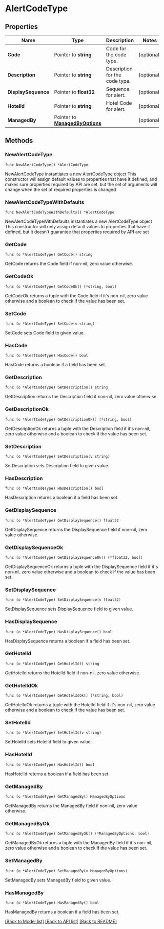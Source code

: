# AlertCodeType

## Properties

Name | Type | Description | Notes
------------ | ------------- | ------------- | -------------
**Code** | Pointer to **string** | Code for the code type. | [optional] 
**Description** | Pointer to **string** | Description for the code type. | [optional] 
**DisplaySequence** | Pointer to **float32** | Sequence for alert. | [optional] 
**HotelId** | Pointer to **string** | Hotel Code for alert. | [optional] 
**ManagedBy** | Pointer to [**ManagedByOptions**](ManagedByOptions.md) |  | [optional] 

## Methods

### NewAlertCodeType

`func NewAlertCodeType() *AlertCodeType`

NewAlertCodeType instantiates a new AlertCodeType object
This constructor will assign default values to properties that have it defined,
and makes sure properties required by API are set, but the set of arguments
will change when the set of required properties is changed

### NewAlertCodeTypeWithDefaults

`func NewAlertCodeTypeWithDefaults() *AlertCodeType`

NewAlertCodeTypeWithDefaults instantiates a new AlertCodeType object
This constructor will only assign default values to properties that have it defined,
but it doesn't guarantee that properties required by API are set

### GetCode

`func (o *AlertCodeType) GetCode() string`

GetCode returns the Code field if non-nil, zero value otherwise.

### GetCodeOk

`func (o *AlertCodeType) GetCodeOk() (*string, bool)`

GetCodeOk returns a tuple with the Code field if it's non-nil, zero value otherwise
and a boolean to check if the value has been set.

### SetCode

`func (o *AlertCodeType) SetCode(v string)`

SetCode sets Code field to given value.

### HasCode

`func (o *AlertCodeType) HasCode() bool`

HasCode returns a boolean if a field has been set.

### GetDescription

`func (o *AlertCodeType) GetDescription() string`

GetDescription returns the Description field if non-nil, zero value otherwise.

### GetDescriptionOk

`func (o *AlertCodeType) GetDescriptionOk() (*string, bool)`

GetDescriptionOk returns a tuple with the Description field if it's non-nil, zero value otherwise
and a boolean to check if the value has been set.

### SetDescription

`func (o *AlertCodeType) SetDescription(v string)`

SetDescription sets Description field to given value.

### HasDescription

`func (o *AlertCodeType) HasDescription() bool`

HasDescription returns a boolean if a field has been set.

### GetDisplaySequence

`func (o *AlertCodeType) GetDisplaySequence() float32`

GetDisplaySequence returns the DisplaySequence field if non-nil, zero value otherwise.

### GetDisplaySequenceOk

`func (o *AlertCodeType) GetDisplaySequenceOk() (*float32, bool)`

GetDisplaySequenceOk returns a tuple with the DisplaySequence field if it's non-nil, zero value otherwise
and a boolean to check if the value has been set.

### SetDisplaySequence

`func (o *AlertCodeType) SetDisplaySequence(v float32)`

SetDisplaySequence sets DisplaySequence field to given value.

### HasDisplaySequence

`func (o *AlertCodeType) HasDisplaySequence() bool`

HasDisplaySequence returns a boolean if a field has been set.

### GetHotelId

`func (o *AlertCodeType) GetHotelId() string`

GetHotelId returns the HotelId field if non-nil, zero value otherwise.

### GetHotelIdOk

`func (o *AlertCodeType) GetHotelIdOk() (*string, bool)`

GetHotelIdOk returns a tuple with the HotelId field if it's non-nil, zero value otherwise
and a boolean to check if the value has been set.

### SetHotelId

`func (o *AlertCodeType) SetHotelId(v string)`

SetHotelId sets HotelId field to given value.

### HasHotelId

`func (o *AlertCodeType) HasHotelId() bool`

HasHotelId returns a boolean if a field has been set.

### GetManagedBy

`func (o *AlertCodeType) GetManagedBy() ManagedByOptions`

GetManagedBy returns the ManagedBy field if non-nil, zero value otherwise.

### GetManagedByOk

`func (o *AlertCodeType) GetManagedByOk() (*ManagedByOptions, bool)`

GetManagedByOk returns a tuple with the ManagedBy field if it's non-nil, zero value otherwise
and a boolean to check if the value has been set.

### SetManagedBy

`func (o *AlertCodeType) SetManagedBy(v ManagedByOptions)`

SetManagedBy sets ManagedBy field to given value.

### HasManagedBy

`func (o *AlertCodeType) HasManagedBy() bool`

HasManagedBy returns a boolean if a field has been set.


[[Back to Model list]](../README.md#documentation-for-models) [[Back to API list]](../README.md#documentation-for-api-endpoints) [[Back to README]](../README.md)


